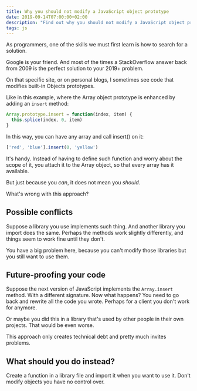 ```yaml
---
title: Why you should not modify a JavaScript object prototype
date: 2019-09-14T07:00:00+02:00
description: "Find out why you should not modify a JavaScript object prototype and what to do instead"
tags: js
---
```


As programmers, one of the skills we must first learn is how to search for a solution.

Google is your friend. And most of the times a StackOverflow answer back from 2009 is the perfect solution to your 2019+ problem.

On that specific site, or on personal blogs, I sometimes see code that modifies built-in Objects prototypes.

Like in this example, where the Array object prototype is enhanced by adding an `insert` method:

```js
Array.prototype.insert = function(index, item) {
  this.splice(index, 0, item)
}
```

In this way, you can have any array and call insert() on it:

```js
['red', 'blue'].insert(0, 'yellow')
```

It's handy. Instead of having to define such function and worry about the scope of it, you attach it to the Array object, so that every array has it available.

But just because you *can*, it does not mean you *should*.

What's wrong with this approach?

## Possible conflicts

Suppose a library you use implements such thing. And another library you import does the same. Perhaps the methods work slightly differently, and things seem to work fine until they don't.

You have a big problem here, because you can't modify those libraries but you still want to use them.

## Future-proofing your code

Suppose the next version of JavaScript implements the `Array.insert` method. With a different signature. Now what happens? You need to go back and rewrite all the code you wrote. Perhaps for a client you don't work for anymore.

Or maybe you did this in a library that's used by other people in their own projects. That would be even worse.

This approach only creates technical debt and pretty much invites problems.

## What should you do instead?

Create a function in a library file and import it when you want to use it. Don't modify objects you have no control over.